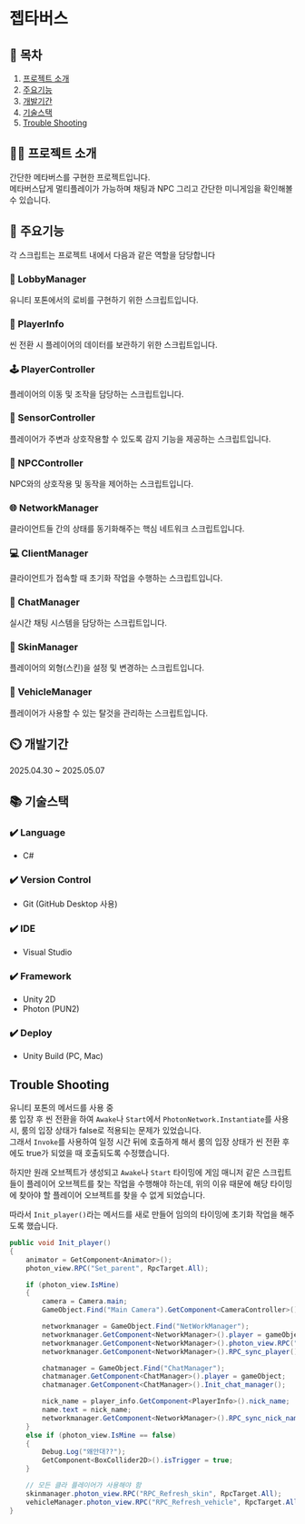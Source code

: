 # 젭타버스

## 📖 목차
1. [프로젝트 소개](#프로젝트-소개)
2. [주요기능](#주요기능)
3. [개발기간](#개발기간)
4. [기술스택](#기술스택)
5. [Trouble Shooting](#trouble-shooting)
        
## 👨‍🏫 프로젝트 소개
간단한 메타버스를 구현한 프로젝트입니다.  
메타버스답게 멀티플레이가 가능하며 
채팅과 NPC 그리고 간단한 미니게임을 확인해볼 수 있습니다.
    
## 💜 주요기능

각 스크립트는 프로젝트 내에서 다음과 같은 역할을 담당합니다

### 📁 LobbyManager  
유니티 포톤에서의 로비를 구현하기 위한 스크립트입니다.
  
### 👤 PlayerInfo  
씬 전환 시 플레이어의 데이터를 보관하기 위한 스크립트입니다.
  
### 🕹️ PlayerController  
플레이어의 이동 및 조작을 담당하는 스크립트입니다.
  
### 🎯 SensorController  
플레이어가 주변과 상호작용할 수 있도록 감지 기능을 제공하는 스크립트입니다.
  
### 🤖 NPCController  
NPC와의 상호작용 및 동작을 제어하는 스크립트입니다.
  
### 🌐 NetworkManager  
클라이언트들 간의 상태를 동기화해주는 핵심 네트워크 스크립트입니다.
  
### 💻 ClientManager  
클라이언트가 접속할 때 초기화 작업을 수행하는 스크립트입니다.
  
### 💬 ChatManager  
실시간 채팅 시스템을 담당하는 스크립트입니다.
  
### 🎨 SkinManager  
플레이어의 외형(스킨)을 설정 및 변경하는 스크립트입니다.
  
### 🚗 VehicleManager  
플레이어가 사용할 수 있는 탈것을 관리하는 스크립트입니다.

      

## ⏲️ 개발기간
2025.04.30 ~ 2025.05.07
    
## 📚️ 기술스택

### ✔️ Language
- C#

### ✔️ Version Control
- Git (GitHub Desktop 사용)

### ✔️ IDE
- Visual Studio

### ✔️ Framework
- Unity 2D
- Photon (PUN2)

### ✔️ Deploy
- Unity Build (PC, Mac)
    
## Trouble Shooting

유니티 포톤의 메서드를 사용 중  
룸 입장 후 씬 전환을 하여 `Awake`나 `Start`에서 `PhotonNetwork.Instantiate`를 사용 시, 룸의 입장 상태가 false로 적용되는 문제가 있었습니다.  
그래서 `Invoke`를 사용하여 일정 시간 뒤에 호출하게 해서 룸의 입장 상태가 씬 전환 후에도 true가 되었을 때 호출되도록 수정했습니다.

하지만 원래 오브젝트가 생성되고 `Awake`나 `Start` 타이밍에 게임 매니저 같은 스크립트들이 플레이어 오브젝트를 찾는 작업을 수행해야 하는데, 위의 이유 때문에 해당 타이밍에 찾아야 할 플레이어 오브젝트를 찾을 수 없게 되었습니다.

따라서 `Init_player()`라는 메서드를 새로 만들어 임의의 타이밍에 초기화 작업을 해주도록 했습니다.

```csharp
public void Init_player()
{
    animator = GetComponent<Animator>();
    photon_view.RPC("Set_parent", RpcTarget.All);

    if (photon_view.IsMine)
    {
        camera = Camera.main;
        GameObject.Find("Main Camera").GetComponent<CameraController>().target = gameObject;

        networkmanager = GameObject.Find("NetWorkManager");
        networkmanager.GetComponent<NetworkManager>().player = gameObject;
        networkmanager.GetComponent<NetworkManager>().photon_view.RPC("RPC_sync_player", RpcTarget.All);
        networkmanager.GetComponent<NetworkManager>().RPC_sync_player();

        chatmanager = GameObject.Find("ChatManager");
        chatmanager.GetComponent<ChatManager>().player = gameObject;
        chatmanager.GetComponent<ChatManager>().Init_chat_manager();

        nick_name = player_info.GetComponent<PlayerInfo>().nick_name;
        name.text = nick_name;
        networkmanager.GetComponent<NetworkManager>().RPC_sync_nick_name();
    }
    else if (photon_view.IsMine == false)
    {
        Debug.Log("왜안대??");
        GetComponent<BoxCollider2D>().isTrigger = true;
    }

    // 모든 클라 플레이어가 사용해야 함
    skinmanager.photon_view.RPC("RPC_Refresh_skin", RpcTarget.All);
    vehicleManager.photon_view.RPC("RPC_Refresh_vehicle", RpcTarget.All);
}
